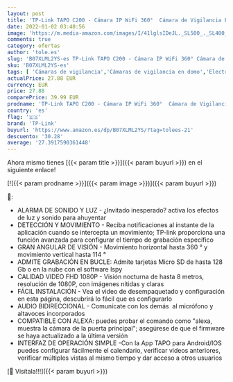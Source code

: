 ```yaml
---
layout: post
title: 'TP-Link TAPO C200 - Cámara IP WiFi 360°  Cámara de Vigilancia FHD 1080p  Visión nocturna  Admite tarjeta SD  Audio Doble Vía  Detección de movimiento  Control Remoto  Compatible con Alexa'
date: 2022-01-02 03:40:56
image: 'https://m.media-amazon.com/images/I/41lglsIDeJL._SL500_._SL400_.jpg'
comments: true
category: ofertas
author: 'tole.es'
slug: 'B07XLML2YS-es TP-Link TAPO C200 - Cámara IP WiFi 360° Cámara de...'
sku: 'B07XLML2YS-es'
tags: [ 'Cámaras de vigilancia','Cámaras de vigilancia en domo','Electrónica','Fotografía y videocámaras','alexa','tp-link', ]
actualPrice: 27.88 EUR
currency: EUR
price: 27.88
comparePrice: 39.99 EUR
prodname: 'TP-Link TAPO C200 - Cámara IP WiFi 360°  Cámara de Vigilancia FHD 1080p  Visión nocturna  Admite tarjeta SD  Audio Doble Vía  Detección de movimiento  Control Remoto  Compatible con Alexa'
country: 'es'
flag: '🇪🇸'
brand: 'TP-Link'
buyurl: 'https://www.amazon.es/dp/B07XLML2YS/?tag=tolees-21'
descuento: '30.28'
average: '27.3917590361448'
---
```


Ahora mismo tienes [{{< param title >}}]({{< param buyurl >}}) en el siguiente enlace!

[![{{< param prodname >}}]({{< param image >}})]({{< param buyurl >}})

🔎:

- ALARMA DE SONIDO Y LUZ - ¿Invitado inesperado? activa los efectos de luz y sonido para ahuyentar
- DETECCIÓN Y MOVIMIENTO - Reciba notificaciones al instante de la aplicación cuando se intercepta un movimiento; TP-link proporciona una función avanzada para configurar el tiempo de grabación específico
- GRAN ANGULAR DE VISIÓN - Movimiento horizontal hasta 360 ° y movimiento vertical hasta 114 °
- ADMITE GRABACIÓN EN BUCLE: Admite tarjetas Micro SD de hasta 128 Gb o en la nube con el software Ispy
- CALIDAD VIDEO FHD 1080P - Visión nocturna de hasta 8 metros, resolución de 1080P, con imágenes nítidas y claras
- FÁCIL INSTALACIÓN - Vea el video de desempaquetado y configuración en esta página, descubrirá lo fácil que es configurarlo
- AUDIO BIDIRECCIONAL - Comunícate con los demás  al micrófono y altavoces incorporados
- COMPATIBLE CON ALEXA: puedes probar el comando como "alexa, muestra la cámara de la puerta principal"; asegúrese de que el firmware se haya actualizado a la última versión
- INTERFAZ DE OPERACIÓN SIMPLE -Con la App TAPO para Android/IOS puedes configurar fácilmente el calendario, verificar videos anteriores, verificar múltiples vistas al mismo tiempo y dar acceso a otros usuarios

[🛒 Visítala!!!]({{< param buyurl >}})
